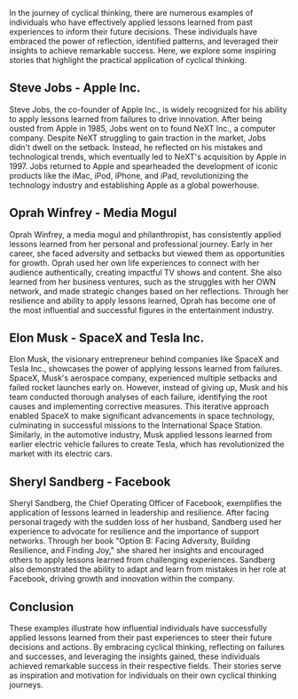 
In the journey of cyclical thinking, there are numerous examples of individuals who have effectively applied lessons learned from past experiences to inform their future decisions. These individuals have embraced the power of reflection, identified patterns, and leveraged their insights to achieve remarkable success. Here, we explore some inspiring stories that highlight the practical application of cyclical thinking.

Steve Jobs - Apple Inc.
-----------------------

Steve Jobs, the co-founder of Apple Inc., is widely recognized for his ability to apply lessons learned from failures to drive innovation. After being ousted from Apple in 1985, Jobs went on to found NeXT Inc., a computer company. Despite NeXT struggling to gain traction in the market, Jobs didn't dwell on the setback. Instead, he reflected on his mistakes and technological trends, which eventually led to NeXT's acquisition by Apple in 1997. Jobs returned to Apple and spearheaded the development of iconic products like the iMac, iPod, iPhone, and iPad, revolutionizing the technology industry and establishing Apple as a global powerhouse.

Oprah Winfrey - Media Mogul
---------------------------

Oprah Winfrey, a media mogul and philanthropist, has consistently applied lessons learned from her personal and professional journey. Early in her career, she faced adversity and setbacks but viewed them as opportunities for growth. Oprah used her own life experiences to connect with her audience authentically, creating impactful TV shows and content. She also learned from her business ventures, such as the struggles with her OWN network, and made strategic changes based on her reflections. Through her resilience and ability to apply lessons learned, Oprah has become one of the most influential and successful figures in the entertainment industry.

Elon Musk - SpaceX and Tesla Inc.
---------------------------------

Elon Musk, the visionary entrepreneur behind companies like SpaceX and Tesla Inc., showcases the power of applying lessons learned from failures. SpaceX, Musk's aerospace company, experienced multiple setbacks and failed rocket launches early on. However, instead of giving up, Musk and his team conducted thorough analyses of each failure, identifying the root causes and implementing corrective measures. This iterative approach enabled SpaceX to make significant advancements in space technology, culminating in successful missions to the International Space Station. Similarly, in the automotive industry, Musk applied lessons learned from earlier electric vehicle failures to create Tesla, which has revolutionized the market with its electric cars.

Sheryl Sandberg - Facebook
--------------------------

Sheryl Sandberg, the Chief Operating Officer of Facebook, exemplifies the application of lessons learned in leadership and resilience. After facing personal tragedy with the sudden loss of her husband, Sandberg used her experience to advocate for resilience and the importance of support networks. Through her book "Option B: Facing Adversity, Building Resilience, and Finding Joy," she shared her insights and encouraged others to apply lessons learned from challenging experiences. Sandberg also demonstrated the ability to adapt and learn from mistakes in her role at Facebook, driving growth and innovation within the company.

Conclusion
----------

These examples illustrate how influential individuals have successfully applied lessons learned from their past experiences to steer their future decisions and actions. By embracing cyclical thinking, reflecting on failures and successes, and leveraging the insights gained, these individuals achieved remarkable success in their respective fields. Their stories serve as inspiration and motivation for individuals on their own cyclical thinking journeys.

